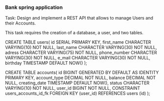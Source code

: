 ### Bank spring application

Task:
Design and implement a REST API that allows to manage Users and their Accounts.


This task requires the creation of a database, a user, and two tables.

CREATE TABLE users(
id SERIAL PRIMARY KEY,
first_name CHARACTER VARYING(10) NOT NULL,
last_name CHARACTER VARYING(30) NOT NULL,
adress CHARACTER VARYING(75) NOT NULL,
phone_number CHARACTER VARYING(30) NOT NULL,
e_mail CHARACTER VARYING(30) NOT NULL,
birthday TIMESTAMP DEFAULT NOW()
);

CREATE TABLE accounts(
id BIGINT GENERATED BY DEFAULT AS IDENTITY PRIMARY KEY,
account_type DECIMAL NOT NULL,
balance DECIMAL NOT NULL,
creating_date TIMESTAMP DEFAULT NOW(),
status CHARACTER VARYING(10) NOT NULL,
user_id BIGINT NOT NULL,
CONSTRAINT users_accounts_id_fk FOREIGN KEY (user_id) REFERENCES users (id)
);

